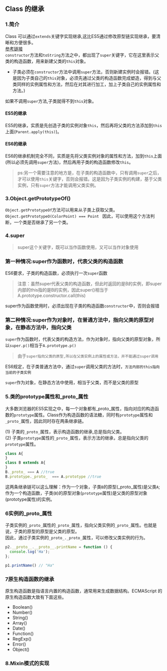 ## Class 的继承
### 1.简介
Class 可以通过`extends`关键字实现继承,这比ES5通过修改原型链实现继承，要清晰和方便很多。  
[参考链接](https://es6.ruanyifeng.com/#docs/class-extends)  
`constructor`方法和`toString`方法之中，都出现了`super`关键字，它在这里表示父类的构造函数，用来新建父类的`this`对象。

+ 子类必须在`constructor`方法中调用`super`方法，否则新建实例时会报错。(这是因为子类自己的`this`对象，必须先通过父类的构造函数完成塑造，得到与父类同样的实例属性和方法，然后在对其进行加工，加上子类自己的实例属性和方法。)  
    
如果不调用`super`方法,子类就得不到`this`对象。  

#### ES5的继承
ES5的继承，实质是先创造子类的实例对象`this`，然后再将父类的方法添加到`this`上面(`Parent.apply(this)`)。

#### ES6的继承
ES6的继承机制完全不同，实质是先将父类实例对象的属性和方法，加到`this`上面(所以必须先调用`super`方法)，然后再用子类的构造函数修改`this`。

>ps:另一个需要注意的地方是，在子类的构造函数中，只有调用`super`之后，才可以使用`this`关键字，否则会报错。这是因为子类实例的构建，基于父类实例，只有`super`方法才能调用父类实例。  

### 3.Object.getPrototypeOf()

`Object.getPrototypeOf`方法可以用来从子类上获取父类。  
`Object.getPrototypeO(ColorPoint) === Point `
因此，可以使用这个方法判断，一个类是否继承了另一个类。   

### 4.super
  >super这个关键字，既可以当作函数使用，又可以当作对象使用

  ### 第一种情况:super作为函数时，代表父类的构造函数

  ES6要求，子类的构造函数，必须执行一次`super`函数

  >注意：虽然super代表父类的构造函数，但此时返回的是B的实例，即super内部的this指的是B的实例，因此super()相当于 A.prototype.constructor.call(this)   

  super作为函数使用时，必须出现在子类的构造函数`constructor`中，否则会报错   

  ### 第二种情况:super作为对象时，在普通方法中，指向父类的原型对象，在静态方法中，指向父类
  `super`作为函数时，代表父类的构造方法，作为对象时，指向父类的原型对象，所以`super.p()`相当于`A.prototype.p()`  

  >由于`super指向父类的原型,所以在父类实例上的属性或方法，并不能通过super调用`  

  ES6规定，在子类普通方法中，通过`super`调用父类的方法时，`方法内部的this指向当前的子类实例`   

  `super`作为对象，在静态方法中使用，相当于父类，而不是父类的原型  

### 5.类的prototype属性和_proto_属性
大多数浏览器的ES5实现之中，每一个对象都有_proto_属性，指向对应的构造函数的`prototype`属性。Class作为构造函数的语法糖，同时有`prototype`属性和`_proto_`属性，因此同时存在两条继承链。  

(1) 子类的`_proto_`属性，表示构造函数的继承,总是指向父类。  
(2) 子类`prototype`属性的`_proto_`属性，表示方法的继承，总是指向父类的`prototype`属性。  

```javascript
class A{
}
class B extends A{
}
B._proto_ === A //true
B.prototype._proto_  === A.prototype //true

```
这两条继承链可以这么理解：作为一个对象，子类`B`的原型(_proto_属性)是父类`A`;作为一个构造函数，子类(`B`)的原型对象(`prototype`属性)是父类的原型对象(prototype属性)的实例。   

### 6实例的_proto_属性
子类实例的`_proto_`属性的`_proto_`属性，指向父类实例的`_proto_`属性。也就是说，子类的原型的原型是父类的原型。  
因此，通过子类实例的`_proto_._proto_`属性，可以修改父类实例的行为。
```javascript
p2.__proto__.__proto__.printName = function () {
  console.log('Ha');
};

p1.printName() // "Ha"
```
### 7原生构造函数的继承
原生构造函数是指语言内置的构造函数，通常用来生成数据结构。ECMAScript 的原生构造函数大致有下面这些。  
+ Boolean()
+ Number()
+ String()
+ Array()
+ Date()
+ Function()
+ RegExp()
+ Error()
+ Object()

### 8.Mixin模式的实现

